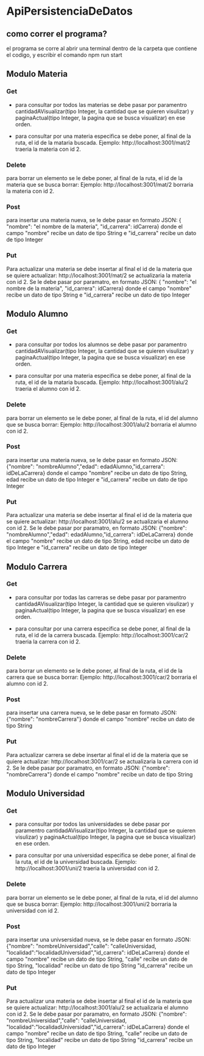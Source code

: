 # ApiPersistenciaDeDatos

## como correr el programa?
el programa se corre al abrir una terminal dentro de la carpeta que contiene el codigo, y escribir el comando npm run start

## Modulo Materia

### Get

* para consultar por todos las materias se debe pasar por paramentro cantidadAVisualizar(tipo Integer, la cantidad que se quieren visulizar) y paginaActual(tipo Integer, la pagina que se busca visualizar) en ese orden.

* para consultar por una materia especifica se debe poner, al final de la ruta, el id de la mataria buscada. Ejemplo: http://localhost:3001/mat/2 traeria la materia con id 2.

### Delete

para borrar un elemento se le debe poner, al final de la ruta, el id de la materia que se busca borrar: Ejemplo: http://localhost:3001/mat/2 borraria la materia con id 2.

### Post

para insertar una materia nueva, se le debe pasar en formato JSON:
{ "nombre": "el nombre de la materia", "id_carrera": idCarrera} donde el campo "nombre" recibe un dato de tipo String e "id_carrera" recibe un dato de tipo Integer

### Put

Para actualizar una materia se debe insertar al final el id de la materia que se quiere actualizar: http://localhost:3001/mat/2 se actualizaria la materia con id 2.
Se le debe pasar por paramatro, en formato JSON:
{ "nombre": "el nombre de la materia", "id_carrera": idCarrera} donde el campo "nombre" recibe un dato de tipo String e "id_carrera" recibe un dato de tipo Integer

## Modulo Alumno

### Get

* para consultar por todos los alumnos se debe pasar por paramentro cantidadAVisualizar(tipo Integer, la cantidad que se quieren visulizar) y paginaActual(tipo Integer, la pagina que se busca visualizar) en ese orden.

* para consultar por una materia especifica se debe poner, al final de la ruta, el id de la mataria buscada. Ejemplo: http://localhost:3001/alu/2 traeria el alumno con id 2.

### Delete

para borrar un elemento se le debe poner, al final de la ruta, el id del alumno que se busca borrar: Ejemplo: http://localhost:3001/alu/2 borraria el alumno con id 2.

### Post
para insertar una materia nueva, se le debe pasar en formato JSON:
{"nombre": "nombreAlumno","edad": edadAlumno,"id_carrera": idDeLaCarrera} donde el campo "nombre" recibe un dato de tipo String, edad recibe un dato de tipo Integer e "id_carrera" recibe un dato de tipo Integer

### Put

Para actualizar una materia se debe insertar al final el id de la materia que se quiere actualizar: http://localhost:3001/alu/2 se actualizaria el alumno con id 2.
Se le debe pasar por paramatro, en formato JSON:
{"nombre": "nombreAlumno","edad": edadAlumno,"id_carrera": idDeLaCarrera} donde el campo "nombre" recibe un dato de tipo String, edad recibe un dato de tipo Integer e "id_carrera" recibe un dato de tipo Integer

## Modulo Carrera

### Get

* para consultar por todas las carreras se debe pasar por paramentro cantidadAVisualizar(tipo Integer, la cantidad que se quieren visulizar) y paginaActual(tipo Integer, la pagina que se busca visualizar) en ese orden.

* para consultar por una carrera especifica se debe poner, al final de la ruta, el id de la carrera buscada. Ejemplo: http://localhost:3001/car/2 traeria la carrera con id 2.

### Delete

para borrar un elemento se le debe poner, al final de la ruta, el id de la carrera que se busca borrar: Ejemplo: http://localhost:3001/car/2 borraria el alumno con id 2.

### Post
para insertar una carrera nueva, se le debe pasar en formato JSON:
{"nombre": "nombreCarrera"} donde el campo "nombre" recibe un dato de tipo String

### Put

Para actualizar carrera se debe insertar al final el id de la materia que se quiere actualizar: http://localhost:3001/car/2 se actualizaria la carrera con id 2.
Se le debe pasar por paramatro, en formato JSON:
{"nombre": "nombreCarrera"} donde el campo "nombre" recibe un dato de tipo String

## Modulo Universidad
### Get

* para consultar por todos las universidades se debe pasar por paramentro cantidadAVisualizar(tipo Integer, la cantidad que se quieren visulizar) y paginaActual(tipo Integer, la pagina que se busca visualizar) en ese orden.

* para consultar por una universidad especifica se debe poner, al final de la ruta, el id de la universidad buscada. Ejemplo: http://localhost:3001/uni/2 traeria la universidad con id 2.

### Delete

para borrar un elemento se le debe poner, al final de la ruta, el id del alumno que se busca borrar: Ejemplo: http://localhost:3001/uni/2 borraria la universidad con id 2.

### Post
para insertar una univsersidad nueva, se le debe pasar en formato JSON:
{"nombre": "nombreUniversidad","calle": "calleUniversidad, "localidad":"localidadUniversidad","id_carrera": idDeLaCarrera} donde el campo "nombre" recibe un dato de tipo String, "calle" recibe un dato de tipo String, "localidad" recibe un dato de tipo String "id_carrera" recibe un dato de tipo Integer

### Put

Para actualizar una materia se debe insertar al final el id de la materia que se quiere actualizar: http://localhost:3001/alu/2 se actualizaria el alumno con id 2.
Se le debe pasar por paramatro, en formato JSON:
{"nombre": "nombreUniversidad","calle": "calleUniversidad, "localidad":"localidadUniversidad","id_carrera": idDeLaCarrera} donde el campo "nombre" recibe un dato de tipo String, "calle" recibe un dato de tipo String, "localidad" recibe un dato de tipo String "id_carrera" recibe un dato de tipo Integer
